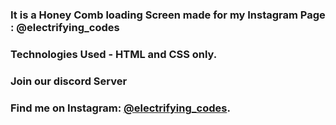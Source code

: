 ### It is a Honey Comb loading Screen made for my Instagram Page : @electrifying_codes

### Technologies Used - HTML and CSS only.

### Join our discord Server
### Find me on Instagram: [@electrifying_codes][Instagram].

[instagram]: https://www.instagram.com/electrifying_codes
